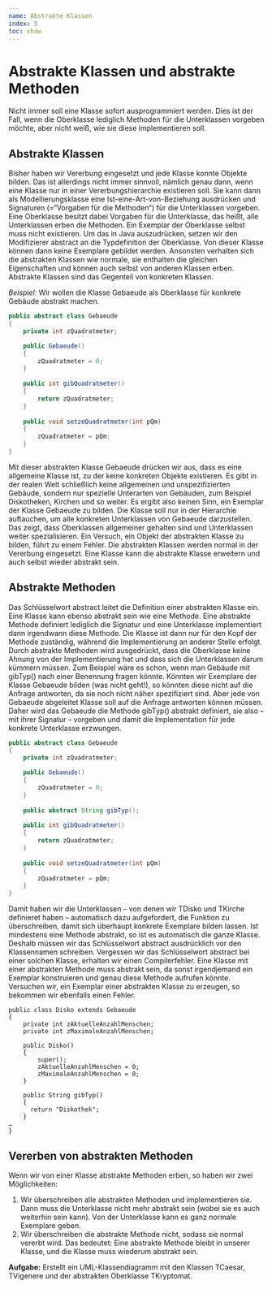 ```yaml
---
name: Abstrakte Klassen
index: 5
toc: show
---
```


# Abstrakte Klassen und abstrakte Methoden
Nicht immer soll eine Klasse sofort ausprogrammiert werden. Dies ist der Fall, wenn die Oberklasse lediglich Methoden für die Unterklassen vorgeben möchte, aber nicht weiß, wie sie diese implementieren soll.

## Abstrakte Klassen
Bisher haben wir Vererbung eingesetzt und jede Klasse konnte Objekte bilden. Das ist allerdings nicht immer sinnvoll, nämlich genau dann, wenn eine Klasse nur in einer Vererbungshierarchie existieren soll. Sie kann dann als Modellierungsklasse eine Ist-eine-Art-von-Beziehung ausdrücken und Signaturen (=“Vorgaben für die Methoden“) für die Unterklassen vorgeben. Eine Oberklasse besitzt dabei Vorgaben für die Unterklasse, das heißt, alle Unterklassen erben die Methoden. Ein Exemplar der Oberklasse selbst muss nicht existieren.
Um das in Java auszudrücken, setzen wir den Modifizierer abstract an die Typdefinition der Oberklasse. Von dieser Klasse können dann keine Exemplare gebildet werden. Ansonsten verhalten sich die abstrakten Klassen wie normale, sie enthalten die gleichen Eigenschaften und können auch selbst von anderen Klassen erben. Abstrakte Klassen sind das Gegenteil von konkreten Klassen.

_Beispiel:_ Wir wollen die Klasse Gebaeude als Oberklasse für konkrete Gebäude abstrakt machen.

```java
public abstract class Gebaeude
{
    private int zQuadratmeter;

    public Gebaeude()
    {
        zQuadratmeter = 0;
    }
    
    public int gibQuadratmeter()
    {
        return zQuadratmeter;
    }
    
    public void setzeQuadratmeter(int pQm)
    {
        zQuadratmeter = pQm;
    }
}
```

Mit dieser abstrakten Klasse Gebaeude drücken wir aus, dass es eine allgemeine Klasse ist, zu der keine konkreten Objekte existieren. Es gibt in der realen Welt schließlich keine allgemeinen und unspezifizierten Gebäude, sondern nur spezielle Unterarten von Gebäuden, zum Beispiel Diskotheken, Kirchen und so weiter. Es ergibt also keinen Sinn, ein Exemplar der Klasse Gebaeude zu bilden. Die Klasse soll nur in der Hierarchie auftauchen, um alle konkreten Unterklassen von Gebaeude darzustellen. Das zeigt, dass Oberklassen allgemeiner gehalten sind und Unterklassen weiter spezialisieren. Ein Versuch, ein Objekt der abstrakten Klasse zu bilden, führt zu einem Fehler.
Die abstrakten Klassen werden normal in der Vererbung eingesetzt. Eine Klasse kann die abstrakte Klasse erweitern und auch selbst wieder abstrakt sein.

## Abstrakte Methoden
Das Schlüsselwort abstract leitet die Definition einer abstrakten Klasse ein. Eine Klasse kann ebenso abstrakt sein wie eine Methode. Eine abstrakte Methode definiert lediglich die Signatur und eine Unterklasse implementiert dann irgendwann diese Methode. Die Klasse ist dann nur für den Kopf der Methode zuständig, während die Implementierung an anderer Stelle erfolgt. Durch abstrakte Methoden wird ausgedrückt, dass die Oberklasse keine Ahnung von der Implementierung hat und dass sich die Unterklassen darum kümmern müssen.
Zum Beispiel wäre es schon, wenn man Gebäude mit gibTyp() nach einer Benennung fragen könnte. Könnten wir Exemplare der Klasse Gebaeude bilden (was nicht geht!), so könnten diese nicht auf die Anfrage antworten, da sie noch nicht näher spezifiziert sind. 
Aber jede von Gebaeude abgeleitet Klasse soll auf die Anfrage antworten können müssen. Daher wird das Gebaeude die Methode gibTyp() abstrakt definiert, sie also – mit ihrer Signatur – vorgeben und damit die Implementation für jede konkrete Unterklasse erzwungen. 

```java
public abstract class Gebaeude
{
    private int zQuadratmeter;

    public Gebaeude()
    {
        zQuadratmeter = 0;
    }
    
    public abstract String gibTyp();
    
    public int gibQuadratmeter()
    {
        return zQuadratmeter;
    }
    
    public void setzeQuadratmeter(int pQm)
    {
        zQuadratmeter = pQm;
    }
}
```
Damit haben wir die Unterklassen – von denen wir TDisko und TKirche definieret haben – automatisch dazu aufgefordert, die Funktion zu überschreiben, damit sich überhaupt konkrete Exemplare bilden lassen. Ist mindestens eine Methode abstrakt, so ist es automatisch die ganze Klasse. Deshalb müssen wir das Schlüsselwort abstract ausdrücklich vor den Klassennamen schreiben. Vergessen wir das Schlüsselwort abstract bei einer solchen Klasse, erhalten wir einen Compilerfehler. Eine Klasse mit einer abstrakten Methode muss abstrakt sein, da sonst irgendjemand ein Exemplar konstruieren und genau diese Methode aufrufen könnte.
Versuchen wir, ein Exemplar einer abstrakten Klasse zu erzeugen, so bekommen wir ebenfalls einen Fehler. 

```mermaid
public class Disko extends Gebaeude
{
    private int zAktuelleAnzahlMenschen;
    private int zMaximaleAnzahlMenschen;

    public Disko()
    {
        super();
        zAktuelleAnzahlMenschen = 0;
        zMaximaleAnzahlMenschen = 0;
    }

    public String gibTyp()
    {
      return "Diskothek";
    }
…
}
```

## Vererben von abstrakten Methoden
Wenn wir von einer Klasse abstrakte Methoden erben, so haben wir zwei Möglichkeiten:
1. Wir überschreiben alle abstrakten Methoden und implementieren sie. Dann muss die Unterklasse nicht mehr abstrakt sein (wobei sie es auch weiterhin sein kann). Von der Unterklasse kann es ganz normale Exemplare geben.
2. Wir überschreiben die abstrakte Methode nicht, sodass sie normal vererbt wird. Das bedeutet: Eine abstrakte Methode bleibt in unserer Klasse, und die Klasse muss wiederum abstrakt sein.

**Aufgabe:**
Erstellt ein UML-Klassendiagramm mit den Klassen TCaesar, TVigenere und der abstrakten Oberklasse TKryptomat.
